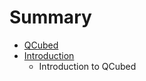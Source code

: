 # Summary

* [QCubed](README.md)
* [Introduction](Introduction/README.md)
   * Introduction to QCubed

